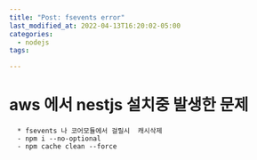 ```yaml
---
title: "Post: fsevents error"
last_modified_at: 2022-04-13T16:20:02-05:00
categories:
  - nodejs
tags:

---
```


# aws 에서 nestjs 설치중 발생한 문제
```
  * fsevents 나 코어모듈에서 걸릴시  캐시삭제
  - npm i --no-optional
  - npm cache clean --force

```


